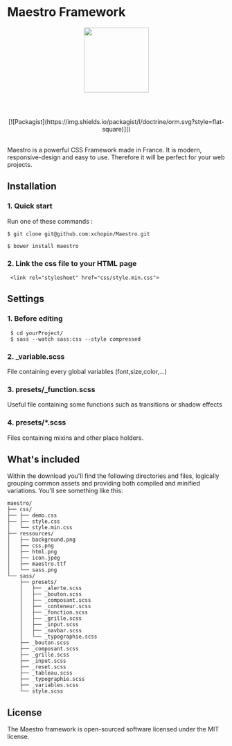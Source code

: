 # Maestro Framework
<p align="center"><img style="margin-bottom:3em;" width="150"src="http://xavierchop.in/maestro/ressources/icon.jpg"> 
<br> <br>
[![Packagist](https://img.shields.io/packagist/l/doctrine/orm.svg?style=flat-square)]()  
   </p>  <br>
Maestro is a powerful CSS Framework made in France. It is modern, responsive-design and easy to use. Therefore it will be perfect for your web projects.

## Installation
### 1. Quick start
Run one of these commands :
```
$ git clone git@github.com:xchopin/Maestro.git
```
```
$ bower install maestro
```

### 2. Link the css file to your HTML page
```
 <link rel="stylesheet" href="css/style.min.css">
```

## Settings

### 1. Before editing
```
 $ cd yourProject/ 
 $ sass --watch sass:css --style compressed
```
### 2. _variable.scss
File containing every global variables (font,size,color,...)

### 3. presets/_function.scss
Useful file containing some functions such as transitions or shadow effects

### 4. presets/*.scss
Files containing mixins and other place holders.


## What's included

Within the download you'll find the following directories and files, logically grouping common assets and providing both compiled and minified variations. You'll see something like this:

```
maestro/
├── css/
├── ├── demo.css
├── ├── style.css
│   └── style.min.css
├── ressources/
│   ├── background.png
│   ├── css.png
│   ├── html.png
│   ├── icon.jpeg
│   ├── maestro.ttf
│   └── sass.png
└── sass/
    ├── presets/
    │   ├── _alerte.scss
    │   ├── _bouton.scss
    │   ├── _composant.scss
    │   ├── _conteneur.scss
    │   ├── _fonction.scss
    │   ├── _grille.scss
    │   ├── _input.scss
    │   ├── _navbar.scss
    │   └── _typographie.scss
    ├── _bouton.scss
    ├── _composant.scss
    ├── _grille.scss
    ├── _input.scss
    ├── _reset.scss
    ├── _tableau.scss
    ├── _typographie.scss
    ├── _variables.scss
    └── style.scss
```
## License

The Maestro framework is open-sourced software licensed under the MIT license.
